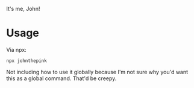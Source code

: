 It's me, John!

# Usage
Via npx:
```
npx johnthepink
```

Not including how to use it globally because I'm not sure why you'd want this as a global command. That'd be creepy.
